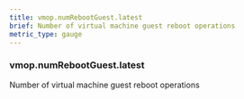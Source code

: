 ```yaml
---
title: vmop.numRebootGuest.latest
brief: Number of virtual machine guest reboot operations
metric_type: gauge
---
```

### vmop.numRebootGuest.latest

Number of virtual machine guest reboot operations
